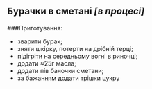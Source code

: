 Бурачки в сметані _[в процесі]_
-----------------

###Приготування:

- зварити бурак;
- зняти шкірку, потерти на дрібній терці;
- підігріти на середньому вогні в риночці;
- додати ≈25г масла;
- додати пів баночки сметани;
- за бажанням додати трішки цукру
